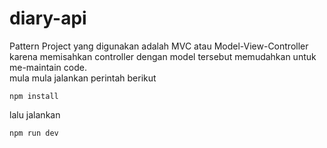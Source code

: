 # diary-api

Pattern Project yang digunakan adalah MVC atau Model-View-Controller karena memisahkan controller dengan model tersebut memudahkan untuk me-maintain code. \
mula mula jalankan perintah berikut 
```
npm install
```
lalu jalankan 
```
npm run dev
```
